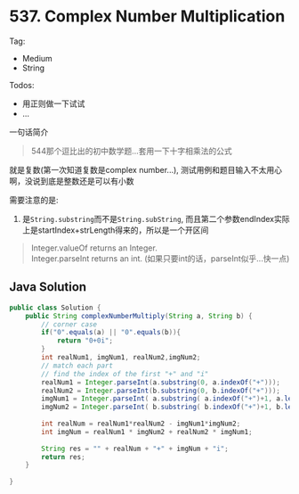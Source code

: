 # 537. Complex Number Multiplication 

Tag:

- Medium
- String

Todos:

- 用正则做一下试试
- ...

一句话简介

> 544那个逗比出的初中数学题...套用一下十字相乘法的公式

就是复数(第一次知道复数是complex number...), 测试用例和题目输入不太用心啊，没说到底是整数还是可以有小数

需要注意的是:

1. 是`String.substring`而不是`String.subString`, 而且第二个参数endIndex实际上是startIndex+strLength得来的，所以是一个开区间
 
> Integer.valueOf returns an Integer.  
> Integer.parseInt returns an int. (如果只要int的话，parseInt似乎...快一点)

## Java Solution

```java
public class Solution {
    public String complexNumberMultiply(String a, String b) {
        // corner case
        if("0".equals(a) || "0".equals(b)){
            return "0+0i";
        }
        int realNum1, imgNum1, realNum2,imgNum2;
        // match each part
        // find the index of the first "+" and "i"
        realNum1 = Integer.parseInt(a.substring(0, a.indexOf("+")));   // substring : startIndex, startIndex+strlength
        realNum2 = Integer.parseInt(b.substring(0, b.indexOf("+")));
        imgNum1 = Integer.parseInt( a.substring( a.indexOf("+")+1, a.length()-1) );    // before i, after +
        imgNum2 = Integer.parseInt( b.substring( b.indexOf("+")+1, b.length()-1) );    // before i, after +
        
        int realNum = realNum1*realNum2 - imgNum1*imgNum2;
        int imgNum = realNum1 * imgNum2 + realNum2 * imgNum1;
        
        String res = "" + realNum + "+" + imgNum + "i";
        return res;
    }
    
}
```


